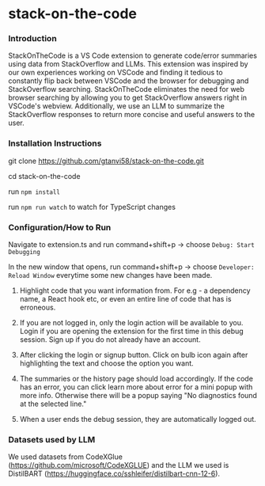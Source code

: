# stack-on-the-code
### Introduction
StackOnTheCode is a VS Code extension to generate code/error summaries using data from StackOverflow and LLMs. This extension was inspired by our own experiences working on VSCode and finding it tedious to constantly flip back between VSCode and the browser for debugging and StackOverflow searching. StackOnTheCode eliminates the need for web browser searching by allowing you to get StackOverflow answers right in VSCode's webview. Additionally, we use an LLM to summarize the StackOverflow responses to return more concise and useful answers to the user. 
### Installation Instructions

git clone https://github.com/gtanvi58/stack-on-the-code.git

cd stack-on-the-code

run `npm install`

run `npm run watch` to watch for TypeScript changes

### Configuration/How to Run

Navigate to extension.ts and run command+shift+p -> choose `Debug: Start Debugging`

In the new window that opens, run command+shift+p -> choose `Developer: Reload Window` everytime some new changes have been made.

1. Highlight code that you want information from. For e.g - a dependency name, a React hook etc, or even an entire line of code that has is erroneous.
   
2. If you are not logged in, only the login action will be available to you. Login if you are opening the extension for the first time in this debug session. Sign up if you do not already have an account. 

4. After clicking the login or signup button. Click on bulb icon again after highlighting the text and choose the option you want.

5. The summaries or the history page should load accordingly. If the code has an error, you can click learn more about error for a mini popup with more info. Otherwise there will be a popup saying "No diagnostics found at the selected line."
   
6. When a user ends the debug session, they are automatically logged out. 

### Datasets used by LLM
We used datasets from CodeXGlue (https://github.com/microsoft/CodeXGLUE) and the LLM we used is DistilBART (https://huggingface.co/sshleifer/distilbart-cnn-12-6).
